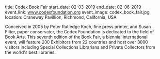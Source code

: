 title: Codex Book Fair 
start_date: 02-03-2019
end_date: 02-06-2019
event_link: www.codexfoundation.org
event_image: codex_book_fair.jpg
location: Craneway Pavillion, Richmond, California, USA

Conceived in 2005 by Peter Rutledge Koch, fine press printer, and Susan Filter, paper conservator, the Codex Foundation is dedicated to the field of Book Arts. This seventh edition of the Book Fair, a biennial international event, will feature 200 Exhibitors from 22 countries and host over 3000 visitors including Special Collections Librarians and Private Collectors from the world's best libraries.

